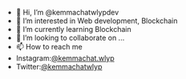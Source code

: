 - 👋 Hi, I’m @kemmachatwlypdev
- 👀 I’m interested in Web development, Blockchain 
- 🌱 I’m currently learning Blockchain
- 💞️ I’m looking to collaborate on ...
- 📫 How to reach me 
- Instagram:<a href="https://www.instagram.com/kemmachat.wlyp/" class="instagram-follow-button" data-show-count="false">@kemmachat.wlyp</a>
- Twitter:<a href="https://twitter.com/kemmachatwlyp?ref_src=twsrc%5Etfw" class="twitter-follow-button" data-show-count="false">@kemmachatwlyp</a>

<!---
kemmachatwlypdev/kemmachatwlypdev is a ✨ special ✨ repository because its `README.md` (this file) appears on your GitHub profile.
You can click the Preview link to take a look at your changes.
--->
